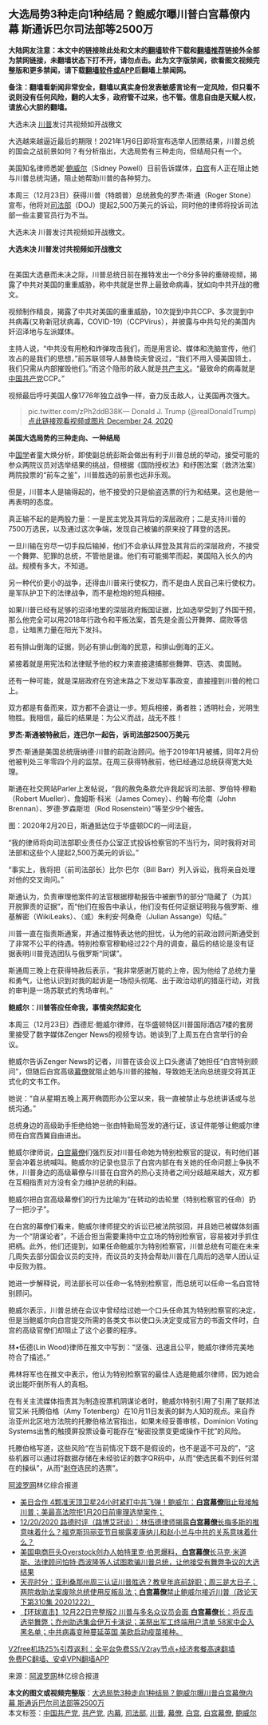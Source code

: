  <h2>大选局势3种走向1种结局？鲍威尔曝川普白宫幕僚内幕 斯通诉巴尔司法部等2500万</h2> <p class="notice"><b>大陆网友注意：本文中的链接除此处和文末的<a href="https://github.com/bannedbook/fanqiang" >翻墙</a>软件下载和<a href="https://github.com/killgcd/justmysocks/blob/master/README.md">翻墙推荐</a>链接外全部为禁网链接，未翻墙状态下打不开，请勿点击。此为文字版禁闻，欲看图文视频完整版和更多禁闻，请下载<a href="https://github.com/bannedbook/fanqiang">翻墙软件或APP</a>后翻墙上禁闻网。</p><p>备注：翻墙看新闻非常安全，翻墙以真实身份发表敏感言论有一定风险，但只看不说则没有任何风险，翻的人太多，政府管不过来，也不管。信息自由是天赋人权，请放心大胆的翻墙。</b></p>  <div class="entry"> <p id="summary">大选未决 <a href="https://www.bannedbook.org/bnews/tag/%e5%b7%9d%e6%99%ae/" class="st_tag internal_tag" rel="tag" title="标签 川普 下的日志">川普</a>发讨共视频如开战檄文</p> <p>大选越来越逼近最后的期限！2021年1月6日即将宣布选举人团票结果，川普总统的国会之战前景如何？有分析指出，大选局势有三种走向，但结局只有一个。</p> <p>美国知名律师悉妮·<a href="https://www.bannedbook.org/bnews/tag/%e9%b2%8d%e5%a8%81%e5%b0%94/" class="st_tag internal_tag" rel="tag" title="标签 鲍威尔 下的日志">鲍威尔</a>（Sidney Powell）日前告诉媒体，<a href="https://www.bannedbook.org/bnews/tag/%e7%99%bd%e5%ae%ab/" class="st_tag internal_tag" rel="tag" title="标签 白宫 下的日志">白宫</a>有人正在阻止她与川普总统沟通，阻止她帮助川普的各种努力。</p> <p>本周三（12月23日）获得川普（特朗普）总统赦免的罗杰‧斯通（Roger Stone）宣布，他将对<a href="https://www.bannedbook.org/bnews/tag/%e5%8f%b8%e6%b3%95%e9%83%a8/" class="st_tag internal_tag" rel="tag" title="标签 司法部 下的日志">司法部</a>（DOJ）提起2,500万美元的诉讼，同时他的律师将投诉司法部一些主要官员行为不当。</p> <p>大选未决 川普发讨共视频如开战檄文。</p> <p><strong>大选未决 川普发讨共视频如开战檄文</strong></p> <p><br />在美国大选悬而未决之际，川普总统日前在推特发出一个8分多钟的重磅视频，揭露了中共对美国的重重威胁，称中共就是世界上最致命病毒，犹如向中共开战的檄文。</p> <p>视频制作精良，揭露了中共对美国的重重威胁，10次提到中共CCP、多次提到中共病毒(又称新冠状病毒，COVID-19)（CCPVirus），并披露与中共勾兑的美国内奸沼泽地与左派媒体。</p> <p>主持人说，“中共没有用枪和炸弹攻击我们，而是用言论、媒体和洗脑宣传，他们攻占的是我们的思想，”前苏联领导人赫鲁晓夫曾说过，“我们不用入侵美国领土，我们只需从内部摧毁他们。”而这个隐形的敌人就是<span class='wp_keywordlink'><a href="https://www.bannedbook.org/forum2/topic6177.html" title="《共产主义的终极目的》" target="_blank">共产主义</a></span>。“最致命的病毒就是<span class='wp_keywordlink_affiliate'><a href="https://www.bannedbook.org/" title="中国" target="_blank">中国</a></span><a href="https://www.bannedbook.org/bnews/tag/%e5%85%b1%e4%ba%a7%e5%85%9a/" class="st_tag internal_tag" rel="tag" title="标签 共产党 下的日志">共产党</a>CCP。”</p> <p>视频最后呼吁美国人像1776年独立战争一样，奋力反击敌人，让美国再次强大。</p> <blockquote><p>pic.twitter.com/zPh2ddB38K— Donald J. Trump (@realDonaldTrump) <a href="https://twitter.com/realDonaldTrump/status/1341948611131822083?ref_src=twsrc%5Etfw">点此链接观看视频或图片 December 24, 2020</a></p> </blockquote> <p><strong>美国大选局势的三种走向、一种结局</strong></p> <p>中<span class='wp_keywordlink'><a href="https://www.bannedbook.org/forum24/" title="国学传统文化禁书" target="_blank">国学</a></span>者童大焕分析，即使副总统彭斯会做出有利于川普总统的举动，接受可能的参众两院议员对选举结果的挑战，但根据《国防授权法》和纾困法案（救济法案）两院投票的“前车之鉴”，川普胜选的前景也远非乐观。</p> <p>但是，川普本人是输得起的，他不接受的只是偷盗选票的行为和结果。这也是他一再表明的态度。</p> <p>真正输不起的是两股力量：一是民主党及其背后的深层政府；二是支持川普的7500万选民，以及通过这次争端，发现自己被骗的原来投了拜登的选民。</p> <p>一旦川输在穷尽一切手段后输掉，他们不会承认拜登及其背后的深层政府，不接受一个舞弊、犯罪的总统，不管他是谁。他们有可能揭竿而起，美国陷入长久的内战。规模有多大，不知道。</p> <p>另一种代价更小的战争，还得由川普来行使权力，而不是由人民自己来行使权力。是军队护卫下的法律战争，而不是枪炮的短兵相接。</p> <p>如果川普已经有足够的沼泽地里的深层政府叛国证据，比如选举受到了外国干预，那么他完全可以用2018年行政令和平叛法案，首先是全面公开舞弊、腐败等信息，让暗黑力量在阳光下发抖。</p> <p>若有排山倒海的证据，则必有排山倒海的民意，和排山倒海的正义。</p> <p>紧接着就是用宪法和法律赋予他的权力来直接逮捕那些舞弊、窃选、卖国贼。</p> <p>还有一种可能，就是深层政府在穷途末路之下发动军事政变，直接撞到川普的枪口上。</p> <p>双方都是有备而来，双方都不会退让一步。短兵相接，勇者胜；透明社会，光明生物胜。我相信，最后的结果是：为公义而战，战无不胜！</p>  <p><strong>罗杰‧斯通被特赦后，连巴尔一起告，诉司法部2500万美元</strong></p> <p>罗杰‧斯通是美国总统唐纳德‧川普的前政治顾问。他于2019年1月被捕，同年2月份他被判处三年零四个月的监禁。在周三获得特赦前，他已经通过总统获得宽大处理。</p> <p>斯通在社交网站Parler上发帖说，“我的赦免条款允许我起诉司法部、罗伯特‧穆勒（Robert Mueller）、詹姆斯‧科米（James Comey）、约翰‧布伦南（John Brennan）、罗德‧罗森斯坦（Rod Rosenstein）”等至少9个被告。</p> <p>图：2020年2月20日，斯通抵达位于华盛顿DC的一间法庭，</p> <p>“我的律师将向司法部职业责任办公室正式投诉检察官的不当行为，同时我将对司法部和这些个人提起2,500万美元的诉讼。”</p> <p>“事实上，我将把（前司法部长）比尔‧巴尔（Bill Barr）列入诉讼，我将亲自处理对他的交叉询问。”</p> <p>斯通认为，负责审理他案件的法官根据穆勒报告中被删节的部分“隐藏了（为其）开脱罪责的证据”，而“他们在报告中承认，他们没有任何证据证明我与俄罗斯、维基解密（WikiLeaks）、（或）朱利安‧阿桑奇（Julian Assange）勾结。”</p> <p>川普一直在指责斯通案，并通过推特表达他的担忧，认为他的前政治顾问斯通受到了非常不公平的待遇。特别检察官穆勒经过22个月的调查，最后的结论是没有证据表明川普竞选团队与俄罗斯“同谋”。</p> <p>斯通周三晚上在获得特赦后表示，“我非常感谢万能的上帝，因为他给了总统力量和勇气，让他认识到对我的起诉是一场彻头彻尾、出于政治动机的猎巫行动，对我的审判是一场苏联式的秀场审判。”</p> <p><strong>鲍威尔：川普答应任命我，事情突然起变化</strong></p> <p>本周三（12月23日）西德尼·鲍威尔律师，在华盛顿特区川普国际酒店7楼的套房里接受了数字媒体Zenger News的视频专访。她谈到了上周五在白宫举行的会议。</p>  <p>鲍威尔告诉Zenger News的记者，川普在该会议上口头邀请了她担任“白宫特别顾问”，但随后白宫高级<a href="https://www.bannedbook.org/bnews/tag/%e5%b9%95%e5%83%9a/" class="st_tag internal_tag" rel="tag" title="标签 幕僚 下的日志">幕僚</a>就阻止她与川普的接触，导致她无法向总统提交将其正式化的文书工作。</p> <p>她说：“自从星期五晚上离开椭圆形办公室以来，我一直被禁止与总统讲话或与总统沟通。”</p> <p>总统身边的高级助手拒绝给她一张由特勤局签发的通行证，该证件能够让鲍威尔律师在白宫西翼自由进出。</p> <p>鲍威尔律师说，<a href="https://www.bannedbook.org/bnews/tag/%E7%99%BD%E5%AE%AB%E5%B9%95%E5%83%9A/" class="st_tag internal_tag" rel="tag" title="标签 白宫幕僚 下的日志">白宫幕僚</a>们强烈反对川普任命她为特别检察官的提议，有时他们甚至会冲着总统喊叫。鲍威尔的记录也显示了白宫内部在有关她的任命问题上争执不休，川普身边的高级幕僚与川普在白宫外的热心支持者之间分歧越来越大，双方都在互相指责对方没有全力维护总统的利益。</p> <p>鲍威尔把白宫高级幕僚们的行为比喻为“在转动的齿轮里（特别检察官的任命）扔了一把沙子”。</p> <p>在白宫的幕僚们看来，鲍威尔律师提交的诉讼已被法院驳回，并且她已被媒体刻画为一个“阴谋论者”，不适合担当需要秉持中立立场的特别检察官，容易被对手抓住把柄。此外，他们还提到，如果任命鲍威尔为特别检察官，川普总统有可能在未来几周失去部分国会议员的支持，而议员的支持会帮助川普在几周后的选举人团认证中反败为胜。</p> <p>她进一步解释说，司法部长可以任命一名特别检察官，而总统可以任命一名白宫特别顾问。</p> <p>鲍威尔表示，川普总统在会议中曾经给过她一个口头任命其为特别检察官的决定，但是当鲍威尔向白宫提交所需的各类文书以使口头决定变成官方的书面文件时，白宫的高级官僚们却阻止了这个必要的程序。</p> <p>林•伍德(Lin Wood)律师在推文中写到：“坚强、迅速且公平，鲍威尔律师完美地符合了描述。”</p> <p>弗林将军也在推文中表示，他认为特别检察官的最佳人选是鲍威尔律师，因为她会说出能吓倒所有人的真相。</p> <p>在有关主流媒体指责其为制造投票机阴谋论者时，鲍威尔特别引用了引用了联邦法官艾米·托腾伯格（Amy Totenberg）在10月11日发表的鲜为人知的观点。来自乔治亚州北区地方法院的托滕伯格法官指出，如果未经妥善审核，Dominion Voting Systems出售的触摸屏投票设备可能存在“秘密投票变更或操作干扰”的风险。</p>  <p>托滕伯格写道，这些风险“在当前情况下既不是假设的，也不是遥不可及的”，“这些机器可以通过将数据存储在未经验证的数字QR码中，从而“使选民看不到任何潜在的操纵”，从而“<span class='wp_keywordlink'><a href="https://www.bannedbook.org/forum2/topic21.html" title="《剥夺》 黄建民 著" target="_blank">剥夺</a></span>选民的选票”。</p> <p><span class='wp_keywordlink_affiliate'><a href="https://www.aboluowang.com/" title="阿波罗网" target="_blank">阿波罗网</a></span>林亿综合报道</p> <ul class='op-related-articles' title='相关阅读'> <li><a href='https://www.bannedbook.org/bnews/bannedvideo/20201226/1455441.html' target='_blank'>美日合作 4颗准天顶卫星24小时紧盯中共飞弹！鲍威尔：<b>白宫幕僚</b>阻止我接触川普；美最高法院拒1月20日前审理选举案件；</a></li> <li><a href='https://www.bannedbook.org/bnews/bannedvideo/20201221/1453606.html' target='_blank'>12/20/2020 路德时评（路博艾冠谈）：林伍德律师揭露<b>白宫幕僚</b>长梅多斯的推意味着什么？福克斯玛丽亚节目揭露麦康纳儿和赵小兰与中共的关系意味着什么？</a></li> <li><a href='https://www.bannedbook.org/bnews/bannedvideo/20201223/1453451.html' target='_blank'>美国电商巨头Overstock创办人帕特里克·伯恩爆料，<b>白宫幕僚</b>长马克·米道斯、法律顾问怕特·西波隆等人试图欺骗川普总统，让他接受有舞弊争议的大选结果</a></li> <li><a href='https://www.bannedbook.org/bnews/cbnews/20201223/1453367.html' target='_blank'>天亮时分：亚利桑那州周三认证川普胜选？教皇年底前辞职；周三是大日子；两院救助法案废除总统使用反叛乱法；<b>白宫幕僚</b>禁止鲍威尔接近川普（政论天下第310集 20201222）</a></li> <li><a href='https://www.bannedbook.org/bnews/bannedvideo/20201223/1453148.html' target='_blank'>【环球直击】12月22日完整版2 川普与多名众议员会面 <b>白宫幕僚</b>长：将反击选举舞弊；乔州助选集会伊万卡演说；美祭出军工终端用户清单 58家中企入黑名单；中共病毒变种蔓延英国 美欧启动疫苗接种。</a></li> </ul> <p class="texttj"> <a href="https://github.com/bannedbook/fanqiang/wiki/V2ray%E6%9C%BA%E5%9C%BA" target="_blank">V2free机场25%引荐返利：全平台免费SS/V2ray节点+经济套餐高速翻墙</a><br/> <a href="https://github.com/bannedbook/fanqiang/wiki/%E7%A6%81%E9%97%BB%E7%BD%91%E5%AE%89%E5%8D%93%E7%BF%BB%E5%A2%99%E6%96%B0%E9%97%BBAPP" target="_blank">免费PC翻墙、安卓VPN翻墙APP</a></p><p> 来源：<a href="https://www.aboluowang.com/2020/1226/1538533.html" target="_blank">阿波罗网</a>林亿综合报道 </p><a name='sharetosocial'></a>       <div><b>本文的图文或视频完整版</b>：<a href='https://www.bannedbook.org/bnews/cnnews/20201226/1455497.html'>大选局势3种走向1种结局？鲍威尔曝川普白宫幕僚内幕 斯通诉巴尔司法部等2500万</a></div>  </div><!--END ENTRY--> <div class="postfooter"> <div>本文标签：<a href="https://www.bannedbook.org/bnews/tag/%e4%b8%ad%e5%9b%bd%e5%85%b1%e4%ba%a7%e5%85%9a/" rel="tag">中国共产党</a>, <a href="https://www.bannedbook.org/bnews/tag/%e5%85%b1%e4%ba%a7%e5%85%9a/" rel="tag">共产党</a>, <a href="https://www.bannedbook.org/bnews/tag/%E5%86%85%E5%B9%95/" rel="tag">内幕</a>, <a href="https://www.bannedbook.org/bnews/tag/%e5%8f%b8%e6%b3%95%e9%83%a8/" rel="tag">司法部</a>, <a href="https://www.bannedbook.org/bnews/tag/%e5%b7%9d%e6%99%ae/" rel="tag">川普</a>, <a href="https://www.bannedbook.org/bnews/tag/%e5%b9%95%e5%83%9a/" rel="tag">幕僚</a>, <a href="https://www.bannedbook.org/bnews/tag/%e7%99%bd%e5%ae%ab/" rel="tag">白宫</a>, <a href="https://www.bannedbook.org/bnews/tag/%E7%99%BD%E5%AE%AB%E5%B9%95%E5%83%9A/" rel="tag">白宫幕僚</a>, <a href="https://www.bannedbook.org/bnews/tag/%e9%b2%8d%e5%a8%81%e5%b0%94/" rel="tag">鲍威尔</a></div>  </div><!--END POSTFOOTER--> 